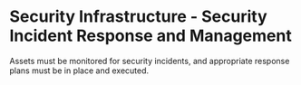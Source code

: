 # Security Infrastructure - Security Incident Response and Management

Assets must be monitored for security incidents, and appropriate response plans must be in place and executed.
